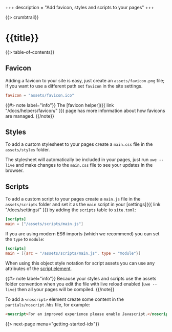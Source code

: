 +++
description = "Add favicon, styles and scripts to your pages"
+++

{{> crumbtrail}}

# {{title}}

{{> table-of-contents}}

## Favicon

Adding a favicon to your site is easy, just create an `assets/favicon.png` file; if you want to use a different path set `favicon` in the site settings.

```toml
favicon = "assets/favicon.ico"
```

{{#> note label="info"}}
The [favicon helper]({{ link "/docs/helpers/favicon/" }}) page has more information about how favicons are managed.
{{/note}}

## Styles

To add a custom stylesheet to your pages create a `main.css` file in the `assets/styles` folder.

The stylesheet will automatically be included in your pages, just run `uwe --live` and make changes to the `main.css` file to see your updates in the browser.

## Scripts

To add a custom script to your pages create a `main.js` file in the `assets/scripts` folder and set it as the `main` script in your [settings]({{ link "/docs/settings/" }}) by adding the `scripts` table to `site.toml`:

```toml
[scripts]
main = ["/assets/scripts/main.js"]
```

If you are using modern ES6 imports (which we recommend) you can set the `type` to `module`:

```toml
[scripts]
main = [{src = "/assets/scripts/main.js", type = "module"}]
```

When using this object style notation for script assets you can use any attributes of the [script element][].

{{#> note label="info"}}
Because your styles and scripts use the assets folder convention when you edit the file with live reload enabled (`uwe --live`) then all your pages will be compiled.
{{/note}}

To add a `<noscript>` element create some content in the `partials/noscript.hbs` file, for example:

```html
<noscript>For an improved experience please enable Javascript.</noscript>
```

{{> next-page menu="getting-started-idx"}}

[script element]: https://developer.mozilla.org/en-US/docs/Web/HTML/Element/script
